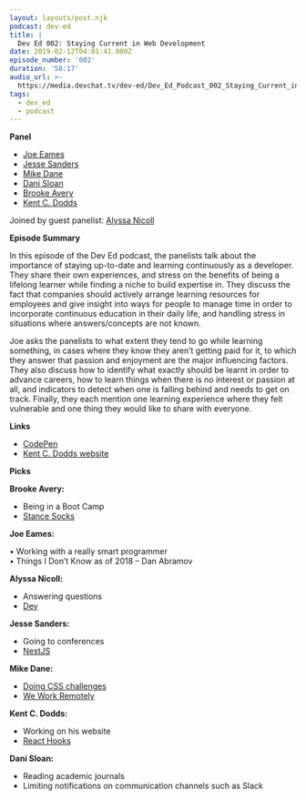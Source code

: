```yaml
---
layout: layouts/post.njk
podcast: dev-ed
title: |
  Dev Ed 002: Staying Current in Web Development
date: 2019-02-12T04:01:41.000Z
episode_number: '002'
duration: '58:17'
audio_url: >-
  https://media.devchat.tv/dev-ed/Dev_Ed_Podcast_002_Staying_Current_in_Web_Development.mp3
tags:
  - dev_ed
  - podcast
---
```


**Panel**

- [Joe Eames](https://thinkster.io/)
- [Jesse Sanders](https://www.briebug.com/)
- [Mike Dane](https://www.mikedane.com/)
- [Dani Sloan](https://www.uen.org/)
- [Brooke Avery](https://thinkster.io/) 
- [Kent C. Dodds](https://kentcdodds.com/)

Joined by guest panelist: [Alyssa Nicoll](https://twitter.com/alyssanicoll?lang=en)

**Episode Summary**

In this episode of the Dev Ed podcast, the panelists talk about the importance of staying up-to-date and learning continuously as a developer. They share their own experiences, and stress on the benefits of being a lifelong learner while finding a niche to build expertise in. They discuss the fact that companies should actively arrange learning resources for employees and give insight into ways for people to manage time in order to incorporate continuous education in their daily life, and handling stress in situations where answers/concepts are not known.

Joe asks the panelists to what extent they tend to go while learning something, in cases where they know they aren’t getting paid for it, to which they answer that passion and enjoyment are the major influencing factors. They also discuss how to identify what exactly should be learnt in order to advance careers, how to learn things when there is no interest or passion at all, and indicators to detect when one is falling behind and needs to get on track. Finally, they each mention one learning experience where they felt vulnerable and one thing they would like to share with everyone.

**Links**

- [CodePen](https://codepen.io/)
- [Kent C. Dodds website](https://kentcdodds.com/)

**Picks**

**Brooke Avery:**

- Being in a Boot Camp 
- [Stance Socks](https://www.stance.com/)

**Joe Eames:**

• Working with a really smart programmer  
• Things I Don’t Know as of 2018 – Dan Abramov

**Alyssa Nicoll:**

- Answering questions
- [Dev](https://dev.to/)

**Jesse Sanders:**

- Going to conferences
- [NestJS](https://nestjs.com/)

**Mike Dane:**

- [Doing CSS challenges](https://100dayscss.com/)
- [We Work Remotely](https://weworkremotely.com/)

**Kent C. Dodds:**

- Working on his website
- [React Hooks](https://reactjs.org/docs/hooks-intro.html)

**Dani Sloan:**

- Reading academic journals
- Limiting notifications on communication channels such as Slack
